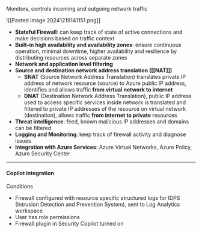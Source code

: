 Monitors, controls incoming and outgoing network traffic

![[Pasted image 20241219141151.png]]

- **Stateful Firewall**: can keep track of state of active connections and make decisions based on traffic context
- **Built-in high availability and availability zones**: ensure continuous operation, minimal downtime, higher availability and resilience by distributing resources across separate zones
- **Network and application level filtering**
- **Source and destination network address translation ([[NAT]])**
	- **SNAT** (Source Network Address Translation) translates private IP address of network resource (source) to Azure public IP address, identifies and allows traffic **from virtual network to internet**
	- **DNAT** (Destination Network Address Translation), public IP address used to access specific services inside network is translated and filtered to private IP addresses of the resource on virtual network (destination), allows traffic **from internet to private** resources
- **Threat intelligence**: feed, known malicious IP addresses and domains can be filtered
- **Logging and Monitoring**: keep track of firewall activity and diagnose issues
- **Integration with Azure Services**: Azure Virtual Networks, Azure Policy, Azure Security Center
___

#### Copilot integration

Conditions
- Firewall configured with resource specific structured logs for IDPS (Intrusion Detection and Prevention System), sent to Log Analytics workspace
- User has role permissions
- Firewall plugin in Security Copilot turned on